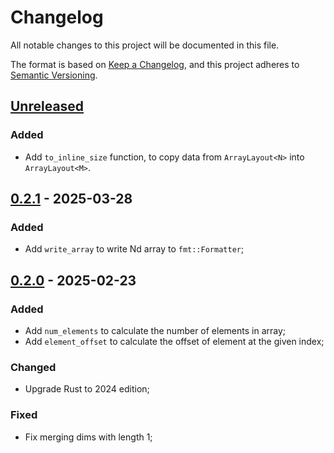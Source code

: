 # Changelog

All notable changes to this project will be documented in this file.

The format is based on [Keep a Changelog](https://keepachangelog.com/en/1.1.0/),
and this project adheres to [Semantic Versioning](https://semver.org/spec/v2.0.0.html).

## [Unreleased]

### Added

- Add `to_inline_size` function, to copy data from `ArrayLayout<N>` into `ArrayLayout<M>`.

## [0.2.1] - 2025-03-28

### Added

- Add `write_array` to write Nd array to `fmt::Formatter`;

## [0.2.0] - 2025-02-23

### Added

- Add `num_elements` to calculate the number of elements in array;
- Add `element_offset` to calculate the offset of element at the given index;

### Changed

- Upgrade Rust to 2024 edition;

### Fixed

- Fix merging dims with length 1;

[Unreleased]: https://github.com/InfiniTensor/ndarray-layout/compare/v0.2.1...HEAD
[0.2.1]: https://github.com/InfiniTensor/ndarray-layout/compare/v0.2.0...v0.2.1
[0.2.0]: https://github.com/InfiniTensor/ndarray-layout/releases/tag/v0.2.0
